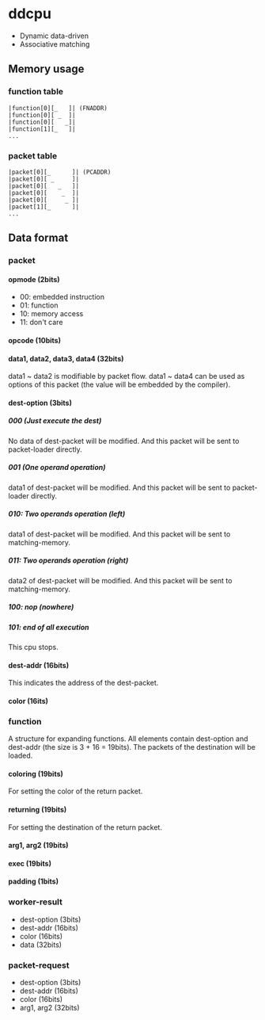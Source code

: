 ddcpu
=====================
* Dynamic data-driven
* Associative matching


Memory usage
-------------------------
### function table
```
|function[0][_   ]| (FNADDR)
|function[0][ _  ]|
|function[0][   _]|
|function[1][_   ]|
...
```

### packet table
```
|packet[0][_      ]| (PCADDR)
|packet[0][ _     ]|
|packet[0][   _   ]|
|packet[0][    _  ]|
|packet[0][     _ ]|
|packet[1][_      ]|
...
```

Data format
-------------------------
### packet

#### opmode (2bits)
* 00: embedded instruction
* 01: function
* 10: memory access
* 11: don't care

#### opcode (10bits)

#### data1, data2, data3, data4 (32bits)
data1 ~ data2 is modifiable by packet flow.
data1 ~ data4 can be used as options of this packet (the value will be embedded by the compiler).

#### dest-option (3bits)
##### 000 (Just execute the dest)
No data of dest-packet will be modified.
And this packet will be sent to packet-loader directly.

##### 001 (One operand operation)
data1 of dest-packet will be modified.
And this packet will be sent to packet-loader directly.

##### 010: Two operands operation (left)
data1 of dest-packet will be modified.
And this packet will be sent to matching-memory.

##### 011: Two operands operation (right)
data2 of dest-packet will be modified.
And this packet will be sent to matching-memory.

##### 100: nop (nowhere)

##### 101: end of all execution
This cpu stops.

#### dest-addr (16bits)
This indicates the address of the dest-packet.

#### color (16its)


### function
A structure for expanding functions.
All elements contain dest-option and dest-addr (the size is 3 + 16 = 19bits).
The packets of the destination will be loaded.

#### coloring (19bits)
For setting the color of the return packet.

#### returning (19bits)
For setting the destination of the return packet.

#### arg1, arg2 (19bits)
#### exec (19bits)
#### padding (1bits)

### worker-result
* dest-option (3bits)
* dest-addr (16bits)
* color (16bits)
* data (32bits)

### packet-request
* dest-option (3bits)
* dest-addr (16bits)
* color (16bits)
* arg1, arg2 (32bits)
